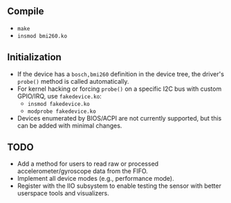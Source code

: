 ## Compile

- `make`
- `insmod bmi260.ko`

## Initialization

- If the device has a `bosch,bmi260` definition in the device tree, the driver's `probe()` method is called automatically.
- For kernel hacking or forcing `probe()` on a specific I2C bus with custom GPIO/IRQ, use `fakedevice.ko`:
  - `insmod fakedevice.ko`
  - `modprobe fakedevice.ko`
- Devices enumerated by BIOS/ACPI are not currently supported, but this can be added with minimal changes.

## TODO

- Add a method for users to read raw or processed accelerometer/gyroscope data from the FIFO.
- Implement all device modes (e.g., performance mode).
- Register with the IIO subsystem to enable testing the sensor with better userspace tools and visualizers.
